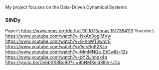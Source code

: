 My project focuses on the Data-Driven Dynamical Systems

### SINDy
Paper:\\
<a href="https://www.pnas.org/doi/full/10.1073/pnas.1517384113" target="_blank">https://www.pnas.org/doi/full/10.1073/pnas.1517384113</a>
Youtube:\\
<a href="https://www.youtube.com/watch?v=NxAn0oglMVw" target="_blank">https://www.youtube.com/watch?v=NxAn0oglMVw</a>
<a href="https://www.youtube.com/watch?v=8-hoWTJwmrE" target="_blank">https://www.youtube.com/watch?v=8-hoWTJwmrE</a>
<a href="https://www.youtube.com/watch?v=1vrsBg92Xzo" target="_blank">https://www.youtube.com/watch?v=1vrsBg92Xzo</a>
<a href="https://www.youtube.com/watch?v=MmMNQe_EtCw&t=12s" target="_blank">https://www.youtube.com/watch?v=MmMNQe_EtCw&t=12s</a>
<a href="https://www.youtube.com/watch?v=pY2iJnngk4g" target="_blank">https://www.youtube.com/watch?v=pY2iJnngk4g</a>
<a href="https://youtu.be/DvbbXX8Bd90?si=9bNMXeld8Ihh-UCx" target="_blank">https://youtu.be/DvbbXX8Bd90?si=9bNMXeld8Ihh-UCx</a>
